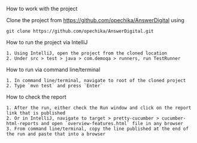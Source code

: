 How to work with the project

Clone the project from https://github.com/opechika/AnswerDigital using

`git clone https://github.com/opechika/AnswerDigital.git`

How to run the project via IntelliJ

    1. Using IntelliJ, open the project from the cloned location
    2. Under src > test > java > com.demoqa > runners, run TestRunner


How to run via command line/terminal

    1. In command line/terminal, navigate to root of the cloned project
    2. Type `mvn test` and press `Enter`

How to check the report

    1. After the run, either check the Run window and click on the report link that is published
    2. Or in IntelliJ, navigate to target > pretty-cucumber > cucumber-html-reports and open `overview-features.html` file in any browser
    3. From command line/terminal, copy the line published at the end of the run and paste that into a browser




